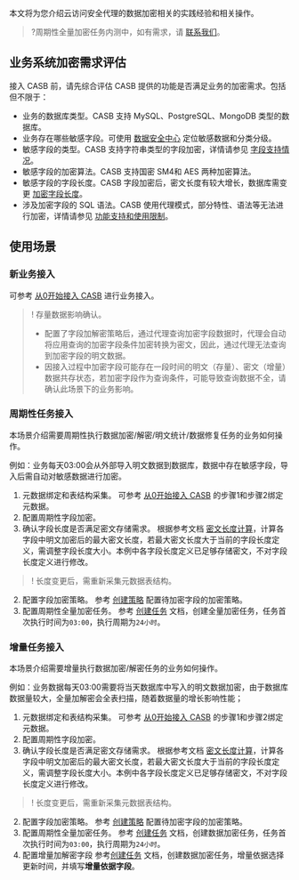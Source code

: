 本文将为您介绍云访问安全代理的数据加密相关的实践经验和相关操作。
>?周期性全量加密任务内测中，如有需求，请 [联系我们](https://cloud.tencent.com/online-service)。

## 业务系统加密需求评估

接入 CASB 前，请先综合评估 CASB 提供的功能是否满足业务的加密需求。包括但不限于：

* 业务的数据库类型。CASB 支持 MySQL、PostgreSQL、MongoDB 类型的数据库。
* 业务存在哪些敏感字段。可使用 [数据安全中心](https://cloud.tencent.com/document/product/1087) 定位敏感数据和分类分级。
* 敏感字段的类型。CASB 支持字符串类型的字段加密，详情请参见 [字段支持情况](https://cloud.tencent.com/document/product/1303/48144)。
* 敏感字段的加密算法。CASB 支持国密 SM4和 AES 两种加密算法。
* 敏感字段的字段长度。CASB 字段加密后，密文长度有较大增长，数据库需变更 [加密字段长度](https://cloud.tencent.com/document/product/1303/77864)。
* 涉及加密字段的 SQL 语法。CASB 使用代理模式，部分特性、语法等无法进行加密，详情请参见 [功能支持和使用限制](https://cloud.tencent.com/document/product/1303/48144#.E5.8A.9F.E8.83.BD.E6.94.AF.E6.8C.81.E5.92.8C.E4.BD.BF.E7.94.A8.E9.99.90.E5.88.B6)。

## 使用场景

### 新业务接入
可参考 [从0开始接入 CASB](https://cloud.tencent.com/document/product/1303/81574)  进行业务接入。
>! 存量数据影响确认。
> - 配置了字段加解密策略后，通过代理查询加密字段数据时，代理会自动将应用查询的加密字段条件加密转换为密文，因此，通过代理无法查询到加密字段的明文数据。
> - 因接入过程中加密字段可能存在一段时间的明文（存量）、密文（增量）数据共存状态，若加密字段作为查询条件，可能导致查询数据不全，请确认此场景下的业务影响。


### 周期性任务接入
本场景介绍需要周期性执行数据加密/解密/明文统计/数据修复任务的业务如何操作。

例如：业务每天03:00会从外部导入明文数据到数据库，数据中存在敏感字段，导入后需自动对敏感数据进行加密。

1. 元数据绑定和表结构采集。
可参考 [从0开始接入 CASB](https://cloud.tencent.com/document/product/1303/81574) 的步骤1和步骤2绑定元数据。
2. 配置周期性字段加密。
 1. 确认字段长度是否满足密文存储需求。
   根据参考文档 [密文长度计算](https://cloud.tencent.com/document/product/1303/77864)，计算各字段中明文加密后的最大密文长度，若最大密文长度大于当前的字段长度定义，需调整字段长度大小。本例中各字段长度定义已足够存储密文，不对字段长度定义进行修改。
   > ! 长度变更后，需重新采集元数据表结构。
 2. 配置字段加密策略。
   参考 [创建策略](https://cloud.tencent.com/document/product/1303/64619) 配置待加密字段的加密策略。
 3. 配置周期性全量加密任务。
   参考 [创建任务](https://cloud.tencent.com/document/product/1303/64622) 文档，创建全量加密任务，任务首次执行时间为`03:00`，执行周期为`24小时`。
   
### 增量任务接入[](id:increment)
本场景介绍需要增量执行数据加密/解密任务的业务如何操作。

例如：业务数据每天03:00需要将当天数据库中写入的明文数据加密，由于数据库数据量较大，全量加解密会全表扫描，随着数据量的增长影响性能；

1. 元数据绑定和表结构采集。
可参考 [从0开始接入 CASB](https://cloud.tencent.com/document/product/1303/81574) 的步骤1和步骤2绑定元数据。
2. 配置周期性字段加密。
 1. 确认字段长度是否满足密文存储需求。
   根据参考文档 [密文长度计算](https://cloud.tencent.com/document/product/1303/77864)，计算各字段中明文加密后的最大密文长度，若最大密文长度大于当前的字段长度定义，需调整字段长度大小。本例中各字段长度定义已足够存储密文，不对字段长度定义进行修改。
   > ! 长度变更后，需重新采集元数据表结构。
 2. 配置字段加密策略。
   参考 [创建策略](https://cloud.tencent.com/document/product/1303/64619) 配置待加密字段的加密策略。
 3. 配置周期性全量加密任务。
   参考 [创建任务](https://cloud.tencent.com/document/product/1303/64622) 文档，创建数据加密任务，任务首次执行时间为`03:00`，执行周期为`24小时`。
 4. 配置增量加解密字段
   参考[创建任务](https://cloud.tencent.com/document/product/1303/64622) 文档，创建数据加密任务，增量依据选择更新时间，并填写**增量依据字段**。
   

    

